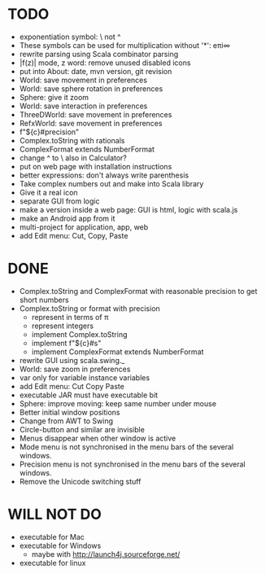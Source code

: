 # TODO

* exponentiation symbol: \ not ^
* These symbols can be used for multiplication without '*': eπi∞
* rewrite parsing using Scala combinator parsing
* |f(z)| mode, z word: remove unused disabled icons
* put into About: date, mvn version, git revision
* World: save movement in preferences
* World: save sphere rotation in preferences
* Sphere: give it zoom
* World: save interaction in preferences
* ThreeDWorld: save movement in preferences
* RefxWorld: save movement in preferences
* f"${c}#precision"
* Complex.toString with rationals
* ComplexFormat extends NumberFormat
* change ^ to \ also in Calculator?
* put on web page with installation instructions
* better expressions: don't always write parenthesis
* Take complex numbers out and make into Scala library
* Give it a real icon
* separate GUI from logic
* make a version inside a web page: GUI is html, logic with scala.js
* make an Android app from it
* multi-project for application, app, web
* add Edit menu: Cut, Copy, Paste

# DONE

* Complex.toString and ComplexFormat with reasonable precision to get short numbers
* Complex.toString or format with precision
    - represent in terms of π
    - represent integers
    - implement Complex.toString
    - implement f"${c}#s"
    - implement ComplexFormat extends NumberFormat
* rewrite GUI using scala.swing._
* World: save zoom in preferences
* var only for variable instance variables
* add Edit menu: Cut Copy Paste
* executable JAR must have executable bit
* Sphere: improve moving: keep same number under mouse
* Better initial window positions
* Change from AWT to Swing
* Circle-button and similar are invisible
* Menus disappear when other window is active
* Mode menu is not synchronised in the menu bars of the several windows.
* Precision menu is not synchronised in the menu bars of the several windows.
* Remove the Unicode switching stuff

# WILL NOT DO

* executable for Mac
* executable for Windows
    - maybe with http://launch4j.sourceforge.net/
* executable for linux

